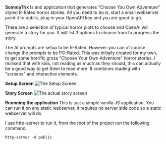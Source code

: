 **SomniaTrix**
Is and application that generates "Choose You Own Adventure" styled R-Rated horror stories.
All you need to do is, start a small webserver point it to public, plug in your OpenAPI key and you are good to go.

There are a selection of typical horror plots to choose and OpenAI will generate a story for you. It will list 3 options to choose from to progress the story.

The AI prompts are setup to be R-Rated. However you can of course change the prompts to be PG-Rated. This was initially created for my own, to get some horrific gross "Choose Your Own Adventure" horror stories. 
I realised that with kids, not reading as much as they should, this can actually be a good way to get them to read more. It combines reading with "screens" and interactive elements.

**Setup Screen**
![The Setup Screen](images/pic1.png "Setup Screen")

**Story Screen**
![The actual story screen](./images/pic2.png "Story Screen")

**Runnning the application**
This is just a simple vanilla JS application. You can run it on any static webserver, it requires no server side code so a static webserver will do.

I use http-server to run it, from the root of the project run the following command.
```
http-server -d public
```

